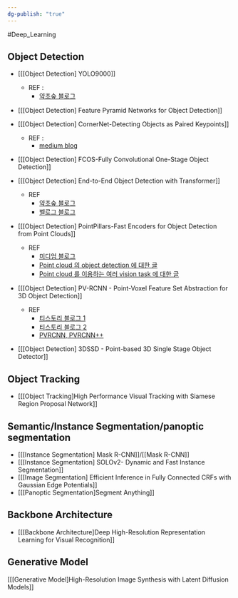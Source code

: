 ```yaml
---
dg-publish: "true"
---
```

#Deep_Learning 
## Object Detection
* [[[Object Detection] YOLO9000]]
	* REF : 
		* [약초숲 블로그](https://herbwood.tistory.com/17)

* [[[Object Detection] Feature Pyramid Networks for Object Detection]]

* [[[Object Detection] CornerNet-Detecting Objects as Paired Keypoints]]
	* REF : 
		* [medium blog](https://medium.com/@parkie0517/centernet-%EB%85%BC%EB%AC%B8-%EB%A6%AC%EB%B7%B0-center-region-exploration-center-pooling-%EA%B7%B8%EB%A6%AC%EA%B3%A0-cascade-corner-pooling%EC%97%90-%EA%B4%80%ED%95%B4%EC%84%9C-9a1c9672a149)

* [[[Object Detection] FCOS-Fully Convolutional One-Stage Object Detection]]

* [[[Object Detection] End-to-End Object Detection with Transformer]]
	* REF
		* [약초숲 블로그](https://herbwood.tistory.com/26)
		* [벨로그 블로그](https://velog.io/@kbm970709/%EB%85%BC%EB%AC%B8-%EB%A6%AC%EB%B7%B0-End-to-end-object-detection-with-transformers)

* [[[Object Detection] PointPillars-Fast Encoders for Object Detection from Point Clouds]]
	* REF
		* [미디엄 블로그](https://medium.com/@parkie0517/pointpillars-fast-encoders-for-object-detection-from-point-clouds-%EB%85%BC%EB%AC%B8-%EB%A6%AC%EB%B7%B0-def97c06b5e6)
		* [Point cloud 의 object detection 에 대한 글](https://daeun-computer-uneasy.tistory.com/62)
		* [Point cloud 를 이용하는 여러 vision task 에 대한 글](https://blog.testworks.co.kr/3d-ai-data-point-cloud/)

* [[[Object Detection] PV-RCNN - Point-Voxel Feature Set Abstraction for 3D Object Detection]]
	* REF
		* [티스토리 블로그 1](https://donologue.tistory.com/389)
		* [티스토리 블로그 2](https://hblog.tistory.com/7)
		* [PVRCNN, PVRCNN++](https://jaehoon-daddy.tistory.com/57)

* [[[Object Detection] 3DSSD - Point-based 3D Single Stage Object Detector]]

## Object Tracking
* [[[Object Tracking]High Performance Visual Tracking with Siamese Region Proposal Network]]


## Semantic/Instance Segmentation/panoptic segmentation
* [[[Instance Segmentation] Mask R-CNN]]/[[Mask R-CNN]]
* [[[Instance Segmentation] SOLOv2- Dynamic and Fast Instance Segmentation]]
* [[[Image Segmentation] Efficient Inference in Fully Connected CRFs with Gaussian Edge Potentials]]
* [[[Panoptic Segmentation]Segment Anything]]

## Backbone Architecture
* [[[Backbone Architecture]Deep High-Resolution Representation Learning for Visual Recognition]]

## Generative Model
[[[Generative Model]High-Resolution Image Synthesis with Latent Diffusion Models]]

